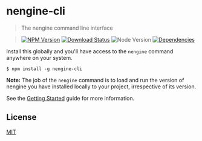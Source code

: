 nengine-cli
==========

>The nengine command line interface

>[![NPM Version][npm-image]][npm-url]
>[![Download Status][download-image]][npm-url]
>![Node Version][node-image]
>[![Dependencies][david-image]][david-url]

Install this globally and you'll have access to the `nengine` command anywhere on your system.

```shell
$ npm install -g nengine-cli
```

**Note:** The job of the `nengine` command is to load and run the version of nengine you have installed locally to your project, irrespective of its version.

See the [Getting Started](https://nuintun.github.io/nengine) guide for more information.

## License

[MIT](LICENSE)

[david-image]: http://img.shields.io/david/nuintun/nengine-cli.svg?style=flat-square
[david-url]: https://david-dm.org/nuintun/nengine-cli
[node-image]: http://img.shields.io/node/v/nengine-cli.svg?style=flat-square
[npm-image]: http://img.shields.io/npm/v/nengine-cli.svg?style=flat-square
[npm-url]: https://www.npmjs.org/package/nengine-cli
[download-image]: http://img.shields.io/npm/dm/nengine-cli.svg?style=flat-square
